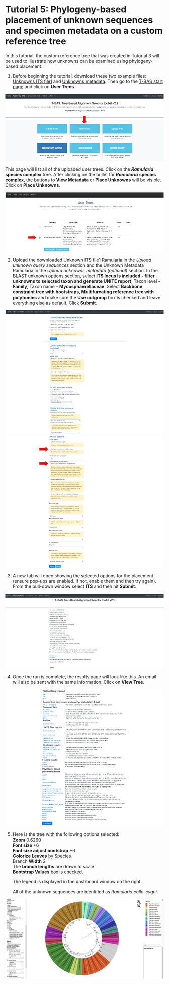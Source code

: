 # Tutorial 5: Phylogeny-based placement of unknown sequences and specimen metadata on a custom reference tree

In this tutorial, the custom reference tree that was created in Tutorial 3 will be used to illustrate how unknowns can be examined using phylogeny-based placement. 
 
1. Before beginning the tutorial, download these two example files: [Unknowns ITS file1](https://tbas.vcl.ncsu.edu/tbas2_1/pages/data/tbas-tutorial/its_sequences_set1.fasta) and [Unknowns metadata](https://tbas.vcl.ncsu.edu/tbas2_1/pages/data/tbas-tutorial/Metadata-Unknowns.csv). Then go to the [T-BAS start page](https://tbas.vcl.ncsu.edu/tbas2_1/pages/tbas.php) and click on **User Trees**.

![](images/tbas-tutorial5/Tutorial5.1.1.png)

   This page will list all of the uploaded user trees. Click on the ***Ramularia*** **species complex** tree. After clicking on the bullet for ***Ramularia*** **species complex**, the buttons to **View Metadata** or **Place Unknowns** will be visible. Click on **Place Unknowns**.
    
![](images/tbas-tutorial5/Tutorial5.1.2.png)

2. Upload the downloaded Unknown ITS file1 Ramularia in the *Upload unknown query sequences* section and the Unknown Metadata Ramularia in the *Upload unknowns metadata (optional)* section. In the BLAST unknown options section, select **ITS locus is included - filter unknowns to selected taxon and generate UNITE report**, Taxon level – **Family**, Taxon name – **Mycosphaerellaceae**. Select **Backbone constraint tree with bootstraps, Multifurcating reference tree with polytomies** and make sure the **Use outgroup** box is checked and leave everything else as default. Click **Submit**.

![](images/tbas-tutorial5/Tutorial5.2.1.png)
![](images/tbas-tutorial5/Tutorial5.2.2.png)

3. A new tab will open showing the selected options for the placement (ensure pop-ups are enabled. If not, enable them and then try again). From the pull-down window select **ITS** and then hit **Submit**.

![](images/tbas-tutorial5/Tutorial5.3.png)

4. Once the run is complete, the results page will look like this. An email will also be sent with the same information. Click on **View Tree**.

![](images/tbas-tutorial5/Tutorial5.4.png)

5. Here is the tree with the following options selected:   
    **Zoom** 0.6260  
    **Font size** +6  
    **Font size adjust bootstrap** +6  
    **Colorize Leaves** by Species  
    Branch **Width** 2  
    The **branch lengths** are drawn to scale  
    **Bootstrap Values** box is checked.  

    The legend is displayed in the dashboard window on the right.   

    All of the unknown sequences are identified as *Ramularia collo-cygni*. 
    
![](images/tbas-tutorial5/Tutorial5.5.png)
